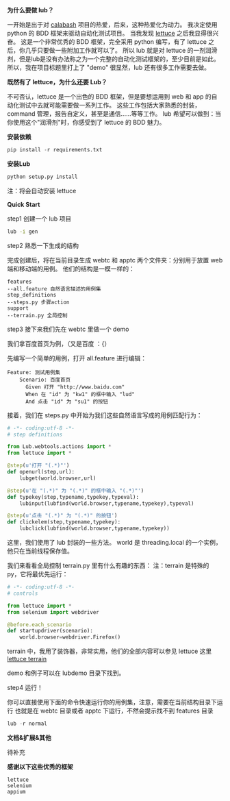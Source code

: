 __为什么要做 lub？__

一开始是出于对 [calabash](https://github.com/calabash "calabash") 项目的热爱，后来，这种热爱化为动力。
我决定使用 python 的 BDD 框架来驱动自动化测试项目。
当我发现 [lettuce](http://lettuce.it/ "lettuce") 之后我显得很兴奋。
这是一个非常优秀的 BDD 框架，完全采用 python 编写，有了 lettuce 之后，你几乎只要做一些附加工作就可以了。
所以 lub 就是对 lettuce 的一剂润滑剂，但是lub是没有办法称之为一个完整的自动化测试框架的，至少目前是如此。
所以，我在项目标题里打上了 "demo"
很显然，lub 还有很多工作需要去做。

__既然有了 lettuce，为什么还要 Lub？__

不可否认，lettuce 是一个出色的 BDD 框架，但是要想运用到 web 和 app 的自动化测试中去就可能需要做一系列工作。
这些工作包括大家熟悉的封装，command 管理，报告自定义，甚至是通信......等等工作。
lub 希望可以做到：当你使用这个"润滑剂"时，你感受到了 lettuce 的 BDD 魅力。

__安装依赖__

```python
pip install -r requirements.txt
```

__安装Lub__

```python
python setup.py install
```
注：将会自动安装 lettuce

__Quick Start__

step1 创建一个 lub 项目

```bash
lub -i gen
```

step2 熟悉一下生成的结构

完成创建后，将在当前目录生成 webtc 和 apptc 两个文件夹：分别用于放置 web 端和移动端的用例。
他们的结构是一模一样的：

```
features
--all.feature 自然语言描述的用例集
step_definitions
--steps.py 步骤action
support
--terrain.py 全局控制
```

step3 接下来我们先在 webtc 里做一个 demo

我们拿百度首页为例，（又是百度 ：{）

先编写一个简单的用例，打开 all.feature 进行编辑：

```
Feature: 测试用例集
	Scenario: 百度首页
      Given 打开 "http://www.baidu.com"
      When 在 "id" 为 "kw1" 的框中输入 "lud"
      And 点击 "id" 为 "su1" 的按钮
```

接着，我们在 steps.py 中开始为我们这些自然语言写成的用例匹配行为：

```python
# -*- coding:utf-8 -*-
# step definitions

from Lub.webtools.actions import *
from lettuce import *

@step(u'打开 "(.*)"')
def openurl(step,url):
    lubget(world.browser,url)

@step(u'在 "(.*)" 为 "(.*)" 的框中输入 "(.*)"')
def typekey(step,typename,typekey,typeval):
    lubinput(lubfind(world.browser,typename,typekey),typeval)

@step(u'点击 "(.*)" 为 "(.*)" 的按钮')
def clickelem(step,typename,typekey):
    lubclick(lubfind(world.browser,typename,typekey))
```

这里，我们使用了 lub 封装的一些方法。
world 是 threading.local 的一个实例，他只在当前线程保存值。

我们来看看全局控制 terrain.py 里有什么有趣的东西：
注：terrain 是特殊的 py，它将最优先运行：

```python
# -*- coding:utf-8 -*-
# controls

from lettuce import *
from selenium import webdriver

@before.each_scenario
def startupdriver(scenario):
    world.browser=webdriver.Firefox()
```
terrain 中，我用了装饰器，非常实用，他们的全部内容可以参见 lettuce 这里
[lettuce terrain](http://lettuce.it/reference/terrain.html#reference-terrain "lettuce terrain")

demo 和例子可以在 lubdemo 目录下找到。

step4 运行！

你可以直接使用下面的命令快速运行你的用例集，注意，需要在当前结构目录下运行
也就是在 webtc 目录或者 apptc 下运行，不然会提示找不到 features 目录

```python
lub -r normal
```

__文档&扩展&其他__

待补充

__感谢以下这些优秀的框架__

```
lettuce
selenium
appium
```
